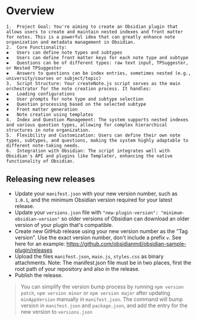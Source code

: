 # Overview

    1.	Project Goal: You're aiming to create an Obsidian plugin that allows users to create and maintain nested indexes and front matter for notes. This is a powerful idea that can greatly enhance note organization and metadata management in Obsidian.
    2.	Core Functionality:
    ▪	Users can define note types and subtypes
    ▪	Users can define front matter keys for each note type and subtype
    ▪	Questions can be of different types: raw text input, TPSuggester, or Nested TPSuggester
    ▪	Answers to questions can be index entries, sometimes nested (e.g., university/courses or subject/topic)
    3.	Script Structure: Your createNote.js script serves as the main orchestrator for the note creation process. It handles:
    ▪	Loading configurations
    ▪	User prompts for note type and subtype selection
    ▪	Question processing based on the selected subtype
    ▪	Front matter generation
    ▪	Note creation using templates
    4.	Index and Question Management: The system supports nested indexes and various question types, allowing for complex hierarchical structures in note organization.
    5.	Flexibility and Customization: Users can define their own note types, subtypes, and questions, making the system highly adaptable to different note-taking needs.
    6.	Integration with Obsidian: The script integrates well with Obsidian's API and plugins like Templater, enhancing the native functionality of Obsidian.

## Releasing new releases

-   Update your `manifest.json` with your new version number, such as `1.0.1`, and the minimum Obsidian version required for your latest release.
-   Update your `versions.json` file with `"new-plugin-version": "minimum-obsidian-version"` so older versions of Obsidian can download an older version of your plugin that's compatible.
-   Create new GitHub release using your new version number as the "Tag version". Use the exact version number, don't include a prefix `v`. See here for an example: https://github.com/obsidianmd/obsidian-sample-plugin/releases
-   Upload the files `manifest.json`, `main.js`, `styles.css` as binary attachments. Note: The manifest.json file must be in two places, first the root path of your repository and also in the release.
-   Publish the release.

> You can simplify the version bump process by running `npm version patch`, `npm version minor` or `npm version major` after updating `minAppVersion` manually in `manifest.json`.
> The command will bump version in `manifest.json` and `package.json`, and add the entry for the new version to `versions.json`
